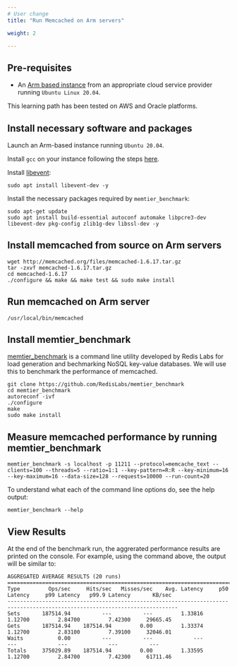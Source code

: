 ```yaml
---
# User change
title: "Run Memcached on Arm servers"

weight: 2 

---
```



## Pre-requisites

* An [Arm based instance](/cloud/providers) from an appropriate cloud service provider running `Ubuntu Linux 20.04`.

This learning path has been tested on AWS and Oracle platforms.


## Install necessary software and packages

Launch an Arm-based instance running `Ubuntu 20.04`.

Install `gcc` on your instance following the steps [here](/compilers/install_ngcc).

Install [libevent](https://libevent.org/):
```console
sudo apt install libevent-dev -y
```

Install the necessary packages required by `memtier_benchmark`:
```console
sudo apt-get update
sudo apt install build-essential autoconf automake libpcre3-dev libevent-dev pkg-config zlib1g-dev libssl-dev -y
```

## Install memcached from source on Arm servers

```console
wget http://memcached.org/files/memcached-1.6.17.tar.gz
tar -zxvf memcached-1.6.17.tar.gz
cd memcached-1.6.17
./configure && make && make test && sudo make install
```

## Run memcached on Arm server
```console
/usr/local/bin/memcached
```

## Install memtier_benchmark

[memtier_benchmark](https://github.com/RedisLabs/memtier_benchmark) is a command line utility developed by Redis Labs for load generation and bechmarking NoSQL key-value databases. We will use this to benchmark the performance of memcached.

```console
git clone https://github.com/RedisLabs/memtier_benchmark
cd memtier_benchmark
autoreconf -ivf
./configure
make
sudo make install
```

## Measure memcached performance by running memtier_benchmark

```console
memtier_benchmark -s localhost -p 11211 --protocol=memcache_text --clients=100 --threads=5 --ratio=1:1 --key-pattern=R:R --key-minimum=16 --key-maximum=16 --data-size=128 --requests=10000 --run-count=20
```
To understand what each of the command line options do, see the help output:
```console
memtier_benchmark --help
```

## View Results

At the end of the benchmark run, the aggrerated performance results are printed on the console. For example, using the command above, the output will be similar to:
```
AGGREGATED AVERAGE RESULTS (20 runs)
============================================================================================================================
Type         Ops/sec     Hits/sec   Misses/sec    Avg. Latency     p50 Latency     p99 Latency   p99.9 Latency       KB/sec
----------------------------------------------------------------------------------------------------------------------------
Sets       187514.94          ---          ---         1.33816         1.12700         2.84700         7.42300     29665.45
Gets       187514.94    187514.94         0.00         1.33374         1.12700         2.83100         7.39100     32046.01
Waits           0.00          ---          ---             ---             ---             ---             ---          ---
Totals     375029.89    187514.94         0.00         1.33595         1.12700         2.84700         7.42300     61711.46
```

